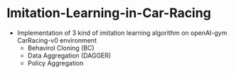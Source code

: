 # Imitation-Learning-in-Car-Racing

- Implementation of 3 kind of imitation learning algorithm on openAI-gym CarRacing-v0 environment
    - Behavirol Cloning (BC)
    - Data Aggregation (DAGGER)
    - Policy Aggregation
